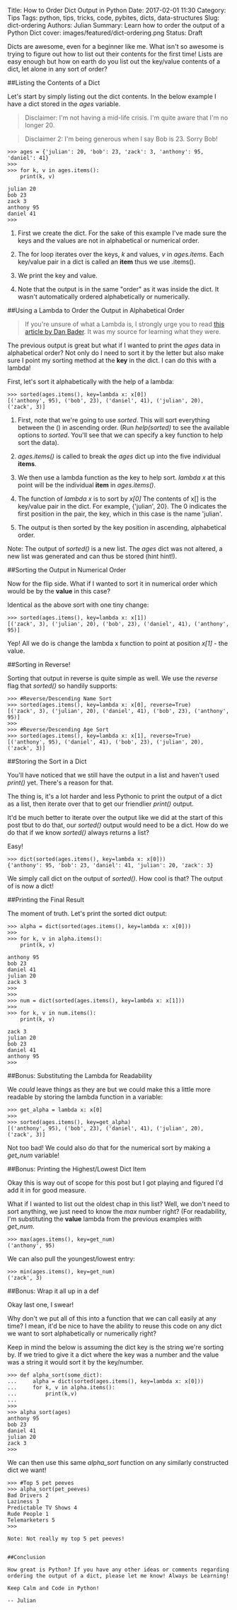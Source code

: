 Title: How to Order Dict Output in Python
Date: 2017-02-01 11:30
Category: Tips
Tags: python, tips, tricks, code, pybites, dicts, data-structures
Slug: dict-ordering
Authors: Julian
Summary: Learn how to order the output of a Python Dict
cover: images/featured/dict-ordering.png
Status: Draft

Dicts are awesome, even for a beginner like me. What isn't so awesome is trying to figure out how to list out their contents for the first time! Lists are easy enough but how on earth do you list out the key/value contents of a dict, let alone in any sort of order?

##Listing the Contents of a Dict

Let's start by simply listing out the dict contents. In the below example I have a dict stored in the *ages* variable.

> Disclaimer: I'm not having a mid-life crisis. I'm quite aware that I'm no longer 20.

> Disclaimer 2: I'm being generous when I say Bob is 23. Sorry Bob!

~~~~
>>> ages = {'julian': 20, 'bob': 23, 'zack': 3, 'anthony': 95, 'daniel': 41}
>>>
>>> for k, v in ages.items():
    print(k, v)

julian 20
bob 23
zack 3
anthony 95
daniel 41
>>>
~~~~

1. First we create the dict. For the sake of this example I've made sure the keys and the values are not in alphabetical or numerical order.

2. The for loop iterates over the keys, *k* and values, *v* in *ages.items*. Each key/value pair in a dict is called an **item** thus we use .items().

3. We print the key and value.

4. Note that the output is in the same "order" as it was inside the dict. It wasn't automatically ordered alphabetically or numerically.


##Using a Lambda to Order the Output in Alphabetical Order

> If you're unsure of what a Lambda is, I strongly urge you to read [this article by Dan Bader](https://dbader.org/blog/python-lambda-functions). It was my source for learning what they were.

The previous output is great but what if I wanted to print the *ages* data in alphabetical order? Not only do I need to sort it by the letter but also make sure I point my sorting method at the **key** in the dict. I can do this with a lambda!

First, let's sort it alphabetically with the help of a lambda:

~~~~
>>> sorted(ages.items(), key=lambda x: x[0])
[('anthony', 95), ('bob', 23), ('daniel', 41), ('julian', 20), ('zack', 3)]
~~~~

1. First, note that we're going to use *sorted*. This will sort everything between the () in ascending order. (Run *help(sorted)* to see the available options to *sorted*. You'll see that we can specify a key function to help sort the data).

2. *ages.items()* is called to break the *ages* dict up into the five individual **items**.

3. We then use a lambda function as the key to help sort. *lambda x* at this point will be the individual **item** in *ages.items()*.

4. The function of *lambda x* is to sort by *x[0]* The contents of x[] is the key/value pair in the dict. For example, {'julian', 20}. The 0 indicates the first position in the pair, the key, which in this case is the name 'julian'.

5. The output is then sorted by the key position in ascending, alphabetical order.

Note: The output of *sorted()* is a new list. The *ages* dict was not altered, a new list was generated and can thus be stored (hint hint!).


##Sorting the Output in Numerical Order

Now for the flip side. What if I wanted to sort it in numerical order which would be by the **value** in this case?

Identical as the above sort with one tiny change:

~~~~
>>> sorted(ages.items(), key=lambda x: x[1])
[('zack', 3), ('julian', 20), ('bob', 23), ('daniel', 41), ('anthony', 95)]
~~~~

Yep! All we do is change the lambda x function to point at position *x[1]* - the value.


##Sorting in Reverse!

Sorting that output in reverse is quite simple as well. We use the *reverse* flag that *sorted()* so handily supports:

~~~~
>>> #Reverse/Descending Name Sort
>>> sorted(ages.items(), key=lambda x: x[0], reverse=True)
[('zack', 3), ('julian', 20), ('daniel', 41), ('bob', 23), ('anthony', 95)]
>>>
>>> #Reverse/Descending Age Sort
>>> sorted(ages.items(), key=lambda x: x[1], reverse=True)
[('anthony', 95), ('daniel', 41), ('bob', 23), ('julian', 20), ('zack', 3)]
~~~~


##Storing the Sort in a Dict

You'll have noticed that we still have the output in a list and haven't used *print()* yet. There's a reason for that.

The thing is, it's a lot harder and less Pythonic to print the output of a dict as a list, then iterate over that to get our friendlier *print()* output.

It'd be much better to iterate over the output like we did at the start of this post tbut to do that, our *sorted()* output would need to be a dict. How do we do that if we know *sorted()* always returns a list?

Easy!

~~~~
>>> dict(sorted(ages.items(), key=lambda x: x[0]))
{'anthony': 95, 'bob': 23, 'daniel': 41, 'julian': 20, 'zack': 3}
~~~~

We simply call dict on the output of *sorted()*. How cool is that? The output of is now a dict!


##Printing the Final Result

The moment of truth. Let's print the sorted dict output:

~~~~
>>> alpha = dict(sorted(ages.items(), key=lambda x: x[0]))
>>>
>>> for k, v in alpha.items():
    print(k, v)

anthony 95
bob 23
daniel 41
julian 20
zack 3
>>>
>>>
>>> num = dict(sorted(ages.items(), key=lambda x: x[1]))
>>>
>>> for k, v in num.items():
    print(k, v)

zack 3
julian 20
bob 23
daniel 41
anthony 95
>>>
~~~~


##Bonus: Substituting the Lambda for Readability

We *could* leave things as they are but we could make this a little more readable by storing the lambda function in a variable:

~~~~
>>> get_alpha = lambda x: x[0]
>>>
>>> sorted(ages.items(), key=get_alpha)
[('anthony', 95), ('bob', 23), ('daniel', 41), ('julian', 20), ('zack', 3)]
~~~~

Not too bad! We could also do that for the numerical sort by making a *get_num* variable!


##Bonus: Printing the Highest/Lowest Dict Item

Okay this is way out of scope for this post but I got playing and figured I'd add it in for good measure.

What if I wanted to list out the oldest chap in this list? Well, we don't need to sort anything, we just need to know the *max* number right? (For readability, I'm substituting the **value** lambda from the previous examples with *get_num*.

~~~~
>>> max(ages.items(), key=get_num)
('anthony', 95)
~~~~

We can also pull the youngest/lowest entry:

~~~~
>>> min(ages.items(), key=get_num)
('zack', 3)
~~~~


##Bonus: Wrap it all up in a def

Okay last one, I swear!

Why don't we put all of this into a function that we can call easily at any time? I mean, it'd be nice to have the ability to reuse this code on any dict we want to sort alphabetically or numerically right?

Keep in mind the below is assuming the dict key is the string we're sorting by. If we tried to give it a dict where the key was a number and the value was a string it would sort it by the key/number.

~~~~
>>> def alpha_sort(some_dict):
...     alpha = dict(sorted(ages.items(), key=lambda x: x[0]))
...     for k, v in alpha.items():
...         print(k,v)
... 
>>> 
>>> alpha_sort(ages)
anthony 95
bob 23
daniel 41
julian 20
zack 3
>>>
~~~~

We can then use this same *alpha_sort* function on any similarly constructed dict we want!

~~~~
>>> #Top 5 pet peeves
>>> alpha_sort(pet_peeves)
Bad Drivers 2
Laziness 3
Predictable TV Shows 4
Rude People 1
Telemarketers 5
>>> 

Note: Not really my top 5 pet peeves!


##Conclusion

How great is Python? If you have any other ideas or comments regarding ordering the output of a dict, please let me know! Always be Learning!

Keep Calm and Code in Python!

-- Julian
